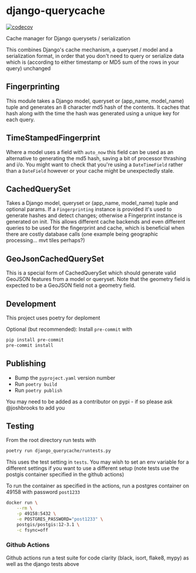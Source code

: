 # django-querycache

[![codecov](https://codecov.io/gh/catalpainternational/django-querycache/branch/main/graph/badge.svg?token=N3wVm3FVoc)](https://codecov.io/gh/catalpainternational/django-querycache)

Cache manager for Django querysets / serialization

This combines Django's cache mechanism, a queryset / model and a serialization format, in order that you don't need to query or serialize data which is (according to either timestamp or MD5 sum of the rows in your query) unchanged

## Fingerprinting

This module takes a Django model, queryset or (app_name, model_name) tuple and generates an 8 character md5 hash of the contents. It caches that hash along with the time the hash was generated using a unique key for each query.

## TimeStampedFingerprint

Where a model uses a field with `auto_now` this field can be used as an alternative to generating the md5 hash, saving a bit of processor thrashing and i/o. You might want to check that you're using a `DateTimeField` rather than a `DateField` however or your cache might be unexpectedly stale.

## CachedQuerySet

Takes a Django model, queryset or (app_name, model_name) tuple and optional params. If a `Fingerprinting` instance is provided it's used to generate hashes and detect changes; otherwise a Fingerprint instance is generated on init. This allows different cache backends and even different queries to be used for the fingerprint and cache, which is beneficial when there are costly database calls (one example being geographic processing... mvt tiles perhaps?)

## GeoJsonCachedQuerySet

This is a special form of CachedQuerySet which should generate valid GeoJSON features from a model or queryset. Note that the geometry field is expected to be a GeoJSON field not a geometry field.

## Development

This project uses poetry for deploment

Optional (but recommended): Install `pre-commit` with

```bash
pip install pre-commit
pre-commit install
```

## Publishing

- Bump the `pyproject.yaml` version number
- Run `poetry build`
- Run `poetry publish`

You may need to be added as a contributor on pypi - if so please ask @joshbrooks to add you

##  Testing

From the root directory run tests with

```bash
poetry run django_querycache/runtests.py
```

This uses the test setting in `tests`. You may wish to set an env variable for a different settings if you want to use a different setup (note tests use the postgis container specified in the github actions)

To run the container as specified in the actions, run a postgres container on 49158 with password `post1233`

```sh
docker run \
    --rm \
    -p 49158:5432 \
    -e POSTGRES_PASSWORD="post1233" \
    postgis/postgis:12-3.1 \
    -c fsync=off
```

### Github Actions

Github actions run a test suite for code clarity (black, isort, flake8, mypy) as well as the django tests above
